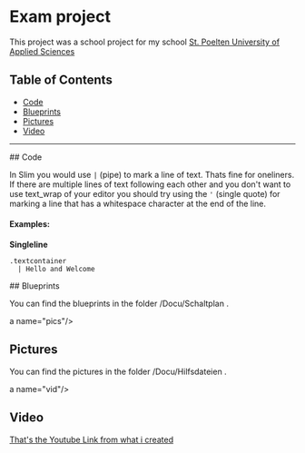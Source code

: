 Exam project
=========

This project was a school project for my school
[St. Poelten University of Applied Sciences](https://www.fhstp.ac.at/de)

## Table of Contents

- [Code](#code)
- [Blueprints](#prints)
- [Pictures](#pics)
- [Video](#vid)

---

<a name="code"/>
## Code

In Slim you would use `|` (pipe) to mark a line of text. Thats fine for oneliners.
If there are multiple lines of text following each other and you don't want to use
text_wrap of your editor you should try using the `'` (single quote) for marking a line that has a whitespace character at the end of the line.

#### Examples:

**Singleline**
```slim
.textcontainer
  | Hello and Welcome
```

<a name="prints"/>
## Blueprints

You can find the blueprints in the folder /Docu/Schaltplan .

a name="pics"/>
## Pictures

You can find the pictures in the folder /Docu/Hilfsdateien .

a name="vid"/>
## Video

[That's the Youtube Link from what i created ](https://www.youtube.com)
